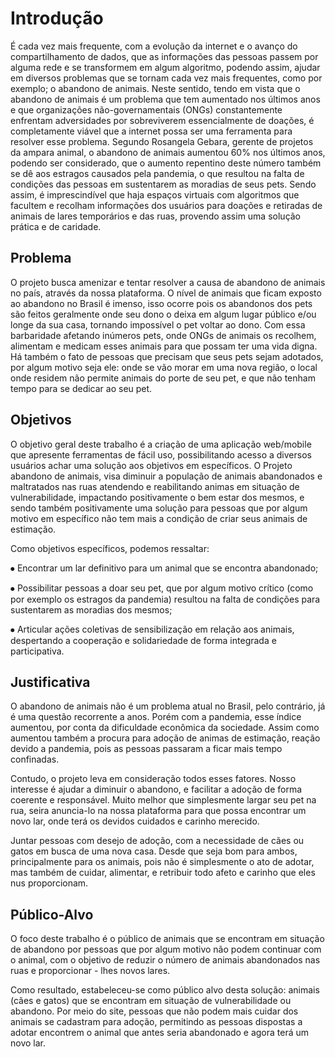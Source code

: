 # Introdução
É cada vez mais frequente, com a evolução da internet e o avanço do compartilhamento de dados, que as informações das pessoas passem por alguma rede e se transformem em algum algoritmo, podendo assim, ajudar em diversos problemas que se tornam cada vez mais frequentes, como por exemplo; o abandono de animais.
Neste sentido, tendo em vista que o abandono de animais é um problema que tem aumentado nos últimos anos e que organizações não-governamentais (ONGs) constantemente enfrentam adversidades por sobreviverem essencialmente de doações, é completamente viável que a internet possa ser uma ferramenta para resolver esse problema. Segundo Rosangela Gebara, gerente de projetos da ampara animal, o abandono de animais aumentou 60% nos últimos anos, podendo ser considerado, que o aumento repentino deste número também se dê aos estragos causados pela pandemia, o que resultou na falta de condições das pessoas em sustentarem as moradias de seus pets.
Sendo assim, é imprescindível que haja espaços virtuais com algoritmos que facultem e recolham informações dos usuários para doações e retiradas de animais de lares temporários e das ruas, provendo assim uma solução prática e de caridade.

## Problema
O projeto busca amenizar e tentar resolver a causa de abandono de animais no país, através da nossa plataforma. O nível de animais que ficam exposto ao abandono no Brasil é imenso, isso ocorre pois os abandonos dos pets são feitos geralmente onde seu dono o deixa em algum lugar público e/ou longe da sua casa, tornando impossível o pet voltar ao dono. Com essa barbaridade afetando inúmeros pets, onde ONGs de animais os recolhem, alimentam e medicam esses animais para que possam ter uma vida digna. Há também o fato de pessoas que precisam que seus pets sejam adotados, por algum motivo seja ele: onde se vão morar em uma nova região, o local onde residem não permite animais do porte de seu pet, e que não tenham tempo para se dedicar ao seu pet.

## Objetivos

O objetivo geral deste trabalho é a criação de uma aplicação web/mobile que apresente ferramentas de fácil uso, possibilitando acesso a diversos usuários achar uma solução aos objetivos em específicos. O Projeto abandono de animais, visa diminuir a população de animais abandonados e maltratados nas ruas atendendo e reabilitando animas em situação de vulnerabilidade, impactando positivamente o bem estar dos mesmos, e sendo também positivamente uma solução para pessoas que
por algum motivo em específico não tem mais a condição de criar seus animais de estimação.

Como objetivos específicos, podemos ressaltar:

⦁ Encontrar um lar definitivo para um animal que se encontra abandonado;

⦁ Possibilitar pessoas a doar seu pet, que por algum motivo crítico (como por exemplo os estragos da pandemia) resultou na falta de condições para sustentarem as moradias dos mesmos;

⦁ Articular ações coletivas de sensibilização em relação aos animais, despertando a cooperação e solidariedade de forma integrada e participativa.

## Justificativa

O abandono de animais não é um problema atual no Brasil, pelo contrário, já é uma questão recorrente a anos. Porém com a pandemia, esse índice aumentou, por conta da dificuldade econômica da sociedade. Assim como aumentou também a procura para adoção de animas de estimação, reação devido a pandemia, pois as pessoas passaram a ficar mais tempo confinadas.

Contudo, o projeto leva em consideração todos esses fatores. Nosso interesse é ajudar a diminuir o abandono, e facilitar a adoção de forma coerente e responsável. Muito melhor que simplesmente largar seu pet na rua, seira anuncia-lo na nossa plataforma para que possa encontrar um novo lar, onde terá os devidos cuidados e carinho merecido.

Juntar pessoas com desejo de adoção, com a necessidade de cães ou gatos em busca de uma nova casa. Desde que seja bom para ambos, principalmente para os animais, pois não é simplesmente o ato de adotar, mas também de cuidar, alimentar, e retribuir todo afeto e carinho que eles nus proporcionam.

## Público-Alvo

O foco deste trabalho é o público de animais que se encontram em situação de abandono por pessoas que por algum motivo não podem continuar com o animal, com o objetivo de reduzir o número de animais abandonados nas ruas e proporcionar - lhes novos lares.

Como resultado, estabeleceu-se como público alvo desta solução: animais (cães e gatos) que se encontram em situação de vulnerabilidade ou abandono. Por meio do site, pessoas que não podem mais cuidar dos animais se cadastram para adoção, permitindo as pessoas dispostas a adotar encontrem o animal que antes seria abandonado e agora terá um novo lar.
